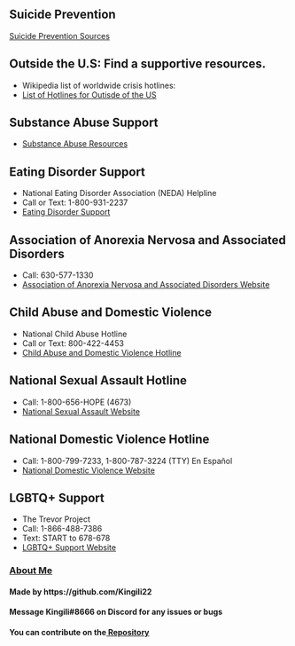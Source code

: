 <h2 id="suicide-prevention">Suicide Prevention</h2> 
<a href="html/SuicideHotline.html">Suicide Prevention Sources</a>
<h2 id="outside-the-u-s-find-a-supportive-resources-">Outside the U.S: Find a supportive resources.</h2>
<ul>
<li>Wikipedia list of worldwide crisis hotlines:</li>
<li><a href="https://en.wikipedia.org/wiki/List_of_suicide_crisis_lines">List of Hotlines for Outisde of the US</a>
</ul>
<h2 id="substance-abuse-support">Substance Abuse Support</h2>
<ul>
<li><a href="html/SubstanceAbuse.html">Substance Abuse Resources</a>
</ul>
<h2 id="eating-disorder-support">Eating Disorder Support</h2>
<ul>
<li>National Eating Disorder Association (NEDA) Helpline</li>
<li>Call or Text: 1-800-931-2237</li>
<li><a href="https://www.nationaleatingdisorders.org/help-support/contact-helpline">Eating Disorder Support</a></li>
</ul>
<h2 id="association-of-anorexia-nervosa-and-associated-disorders">Association of Anorexia Nervosa and Associated Disorders</h2>
<ul>
<li>Call: 630-577-1330</li>
<li><a href="https://anad.org/our-services/eating-disorders-helpline/">Association of Anorexia Nervosa and Associated Disorders Website</a></li>
</ul>
<h2 id="child-abuse-and-domestic-violence">Child Abuse and Domestic Violence</h2>
<ul>
<li>National Child Abuse Hotline</li>
<li>Call or Text: 800-422-4453</li>
<li><a href="www.childhelp.org/childhelp-hotline/">Child Abuse and Domestic Violence Hotline</a></li>
</ul>
<h2 id="national-sexual-assault-hotline">National Sexual Assault Hotline</h2>
<ul>
<li>Call: 1-800-656-HOPE (4673)</li>
<li><a href="https://hotline.rainn.org/online">National Sexual Assault Website</a></li>
</ul>
<h2 id="national-domestic-violence-hotline">National Domestic Violence Hotline</h2>
<ul>
<li>Call: 1-800-799-7233, 1-800-787-3224 (TTY) En Español</li>
<li><a href="https://www.thehotline.org/">National Domestic Violence Website</a></li>
</ul>
<h2 id="lgbtq-support">LGBTQ+ Support</h2>
<ul>
<li>The Trevor Project</li>
<li>Call: 1-866-488-7386</li>
<li>Text: START to 678-678</li>
<li><a href="https://www.thetrevorproject.org/get-help-now/">LGBTQ+ Support Website</a></li>
</ul>
<h3><a href="html/AboutMe.html">About Me</a></h4>
<h4>Made by https://github.com/Kingili22</h4>
<h4>Message Kingili#8666 on Discord for any issues or bugs</46>
<h4>You can contribute on the<a href="https://www.thetrevorproject.org/get-help-now/"> Repository</a></h4>